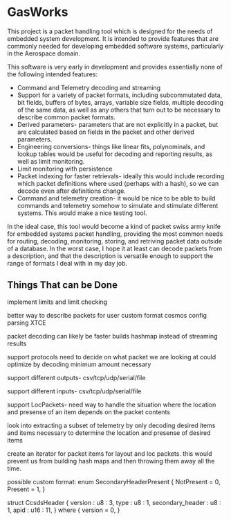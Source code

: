# GasWorks

This project is a packet handling tool which is designed for
the needs of embedded system development. It is intended to
provide features that are commonly needed for developing
embedded software systems, particularly in the Aerospace domain.


This software is very early in development and provides essentially
none of the following intended features:

* Command and Telemetry decoding and streaming
* Support for a variety of packet formats, including subcommutated data,
  bit fields, buffers of bytes, arrays, variable size fields,
  multiple decoding of the same data, as well as any others that turn
  out to be necessary to describe common packet formats.
* Derived parameters- parameters that are not explicitly in a packet, but
  are calculated based on fields in the packet and other derived parameters.
* Engineering conversions- things like linear fits, polynominals, and lookup
  tables would be useful for decoding and reporting results, as well
  as limit monitoring.
* Limit monitoring with persistence
* Packet indexing for faster retrievals- ideally this would include recording
  which packet definitions where used (perhaps with a hash), so we can decode
  even after definitions change.
* Command and telemetry creation- it would be nice to be able to build
  commands and telemetry somehow to simulate and stimulate different systems.
  This would make a nice testing tool.



In the ideal case, this tool would become a kind of packet swiss army knife
for embedded systems packet handling, providing the most common needs for
routing, decoding, monitoring, storing, and retriving packet data outside
of a database. In the worst case, I hope it at least can decode packets from
a description, and that the description is versatile enough to support the
range of formats I deal with in my day job.


## Things That can be Done
implement limits and limit checking

better way to describe packets for user
  custom format
  cosmos config parsing
  XTCE

packet decoding can likely be faster
  builds hashmap instead of streaming results

support protocols
  need to decide on what packet we are looking at
  could optimize by decoding minimum amount necessary

support different outputs- csv/tcp/udp/serial/file

support different inputs- csv/tcp/udp/serial/file

support LocPackets- need way to handle the situation
  where the location and presense of an item depends on the
  packet contents

look into extracting a subset of telemetry by only decoding
  desired items and items necessary to determine the location
  and presense of desired items

create an iterator for packet items for layout and loc packets.
  this would prevent us from building hash maps and then throwing
  them away all the time.


possible custom format:
enum SecondaryHeaderPresent {
  NotPresent = 0,
  Present    = 1,
}

struct CcsdsHeader {
  version           : u8 : 3,
  type              : u8 : 1,
  secondary\_header : u8 : 1,
  apid              : u16 : 11,
} where {
  version = 0,
}
